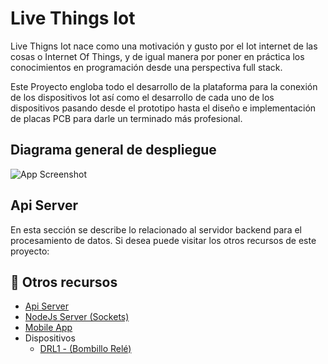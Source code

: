 # Live Things Iot

Live Thigns Iot nace como una motivación y gusto por el Iot internet de las cosas o Internet Of Things, y de igual manera por poner en práctica los conocimientos en programación desde una perspectiva full stack.

Este Proyecto engloba todo el desarrollo de la plataforma para la conexión de los dispositivos Iot así como el desarrollo de cada uno de los dispositivos pasando desde el prototipo hasta el diseño e implementación de placas PCB para darle un terminado más profesional.

## Diagrama general de despliegue

![App Screenshot](https://firebasestorage.googleapis.com/v0/b/landingarv.appspot.com/o/live-things-iot-img%2Flive-things-iot-general.png?alt=media&token=7c866de8-123d-47d8-ba04-200cbf60bd71)

## Api Server

En esta sección se describe lo relacionado al servidor backend para el procesamiento de datos. Si desea puede visitar los otros recursos de este proyecto:

## 🔗 Otros recursos
- [Api Server](https://github.com/arv07/live-things-iot-api-server)
- [NodeJs Server (Sockets)](https://katherineoelsner.com/)
- [Mobile App](https://katherineoelsner.com/)
- Dispositivos
    - [DRL1 - (Bombillo Relé)](https://katherineoelsner.com/)